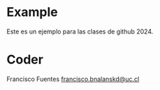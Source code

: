 # Example
Este es un ejemplo para las clases de github 2024.

# Coder
Francisco Fuentes
francisco.bnalanskd@uc.cl
